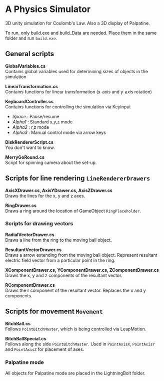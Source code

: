 # A Physics Simulator
3D unity simulation for Coulomb's Law. Also a 3D display of Palpatine.

To run, only build.exe and build_Data are needed. Place them in the same folder and run `build.exe`.

## General scripts
**GlobalVariables.cs**<br>
Contains global variables used for determining sizes of objects in the simulation

**LinearTransformation.cs**<br>
Contains functions for linear transformation (x-axis and y-axis rotation)

**KeyboardController.cs**<br>
Contains functions for controlling the simulation via KeyInput
* *Space* : Pause/resume
* *Alpha1* : Standard x,y,z mode
* *Alpha2* : r,z mode
* *Alpha3* : Manual control mode via arrow keys

**DiskRendererScript.cs**<br>
You don't want to know.

**MerryGoRound.cs**<br>
Script for spinning camera about the set-up.

## Scripts for line rendering `LineRendererDrawers`
**AxisXDrawer.cs, AxisYDrawer.cs, AxisZDrawer.cs**<br>
Draws the lines for the x, y and z axes.

**RingDrawer.cs**<br>
Draws a ring around the location of GameObject `RingPlaceholder`.

### Scripts for drawing vectors
**RadialVectorDrawer.cs**<br>
Draws a line from the ring to the moving ball object.

**ResultantVectorDrawer.cs**<br>
Draws a arrow extending from the moving ball object. Represent resultant electric field vector from a particular point in the ring.

**XComponentDrawer.cs, YComponentDrawer.cs, ZComponentDrawer.cs**<br>
Draws the x, y and z components of the resultant vector.

**RComponentDrawer.cs**<br>
Draws the r component of the resultant vector. Replaces the x and y components.

## Scripts for movement `Movement`
**BitchBall.cs**<br>
Follows ```PointBitchMaster```, which is being controlled via LeapMotion.

**BitchBallSpecial.cs**<br>
Follows along the side `PointBitchMaster`. Used in `PointAxisX`, `PointAxisY` and `PointAxisZ` for placement of axes.

### Palpatine mode
All objects for Palpatine mode are placed in the LightningBolt folder.
